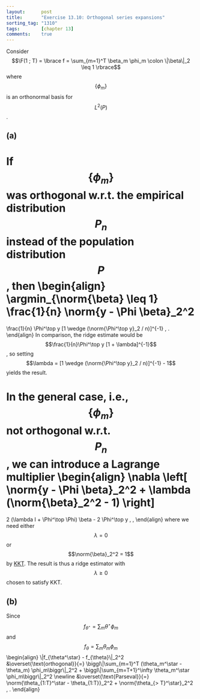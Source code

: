 ```yaml
---
layout:      post
title:       "Exercise 13.10: Orthogonal series expansions"
sorting_tag: "1310"
tags:        [chapter 13]
comments:    true
---
```


Consider
$$\F(1 ; T) = \lbrace f = \sum_{m=1}^T \beta_m \phi_m \colon \|\beta\|_2 \leq 1 \rbrace$$
where $$\{ \phi_m \}$$ is an orthonormal basis for $$L^2(P)$$.

## (a)

If $$\{ \phi_m \}$$ was orthogonal w.r.t. the empirical distribution $$P_n$$
instead of the population distribution $$P$$, then
\begin{align}
  \argmin\_{\norm{\beta} \leq 1} \frac{1}{n} \norm{y - \Phi \beta}_2^2
  =
  \frac{1}{n} \Phi^\top y [1 \wedge (\norm{\Phi^\top y}_2 / n)]^{-1}
  \, .
\end{align}
In comparison, the ridge estimate would be
$$\frac{1}{n}\Phi^\top y [1 + \lambda]^{-1}$$, so setting
$$\lambda = [1 \wedge (\norm{\Phi^\top y}_2 / n)]^{-1} - 1$$ yields the result.

In the general case, i.e., $$\{ \phi_m \}$$ not orthogonal w.r.t. $$P_n$$,
we can introduce a Lagrange multiplier
\begin{align}
  \nabla \left[
    \norm{y - \Phi \beta}_2^2 + \lambda (\norm{\beta}_2^2 - 1)
  \right]
  =
  2 (\lambda I + \Phi^\top \Phi) \beta - 2 \Phi^\top y
  \, ,
\end{align}
where we need either $$\lambda = 0$$ or $$\norm{\beta}_2^2 = 1$$ by
[KKT](https://en.wikipedia.org/wiki/Karush%E2%80%93Kuhn%E2%80%93Tucker_conditions).
The result is thus a ridge estimator with $$\lambda \geq 0$$ chosen
to satisfy KKT.


## (b)

Since $$f_{\theta^\star} = \sum_m \theta^\star \phi_m$$ and
$$f_{\theta} = \sum_m \theta_m \phi_m$$
\begin{align}
  \\|f\_{\theta^\star} - f\_{\theta}\\|\_2^2
  &\overset{\text{orthogonal}}{=}
  \biggl\\|\sum\_{m=1}^T (\theta\_m^\star - \theta\_m) \phi\_m\biggr\\|\_2^2
  +
  \biggl\\|\sum\_{m=T+1}^\infty \theta\_m^\star \phi\_m\biggr\\|\_2^2
  \newline
  &\overset{\text{Parseval}}{=}
  \norm{\theta\_{1:T}^\star - \theta\_{1:T}}_2^2
  +
  \norm{\theta\_{> T}^\star}_2^2
  \, .
\end{align}
